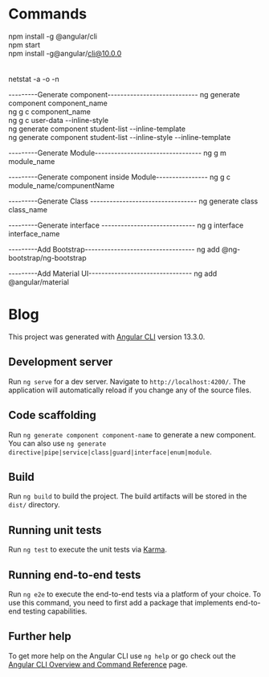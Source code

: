 # Commands
npm install -g @angular/cli <br />
npm start<br />
npm install -g@angular/cli@10.0.0<br />
<br /><br />
netstat -a -o -n<br />

---------Generate component----------------------------
ng generate component component_name<br />
ng g c component_name<br />
ng g c user-data --inline-style<br />
ng generate component student-list --inline-template<br />
ng generate component student-list --inline-style --inline-template<br />

---------Generate Module---------------------------------
ng g m module_name<br />

---------Generate component inside Module----------------
ng g c module_name/compunentName<br />

---------Generate Class ---------------------------------
ng generate class class_name<br />

---------Generate interface -----------------------------
ng g interface interface_name<br />

---------Add Bootstrap----------------------------------
ng add @ng-bootstrap/ng-bootstrap<br />

---------Add Material UI--------------------------------
ng add @angular/material<br />



# Blog

This project was generated with [Angular CLI](https://github.com/angular/angular-cli) version 13.3.0.

## Development server

Run `ng serve` for a dev server. Navigate to `http://localhost:4200/`. The application will automatically reload if you change any of the source files.

## Code scaffolding

Run `ng generate component component-name` to generate a new component. You can also use `ng generate directive|pipe|service|class|guard|interface|enum|module`.

## Build

Run `ng build` to build the project. The build artifacts will be stored in the `dist/` directory.

## Running unit tests

Run `ng test` to execute the unit tests via [Karma](https://karma-runner.github.io).

## Running end-to-end tests

Run `ng e2e` to execute the end-to-end tests via a platform of your choice. To use this command, you need to first add a package that implements end-to-end testing capabilities.

## Further help

To get more help on the Angular CLI use `ng help` or go check out the [Angular CLI Overview and Command Reference](https://angular.io/cli) page.
